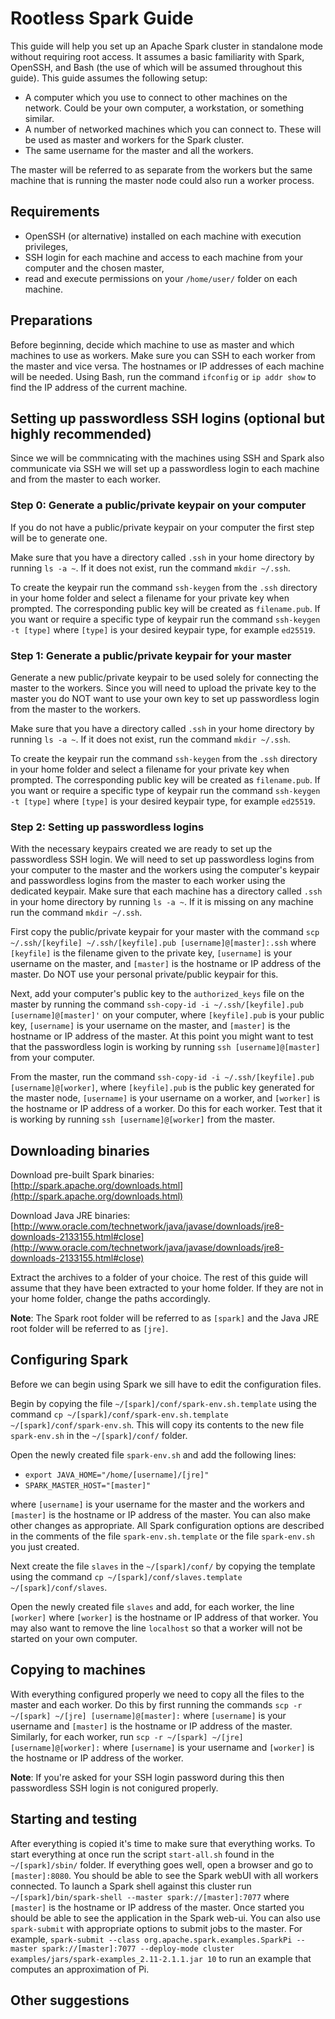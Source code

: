 # Rootless Spark Guide

This guide will help you set up an Apache Spark cluster in standalone mode without requiring root access. It assumes a basic familiarity with Spark, OpenSSH, and Bash (the use of which will be assumed throughout this guide). This guide assumes the following setup:

* A computer which you use to connect to other machines on the network. Could be your own computer, a workstation, or something similar.
* A number of networked machines which you can connect to. These will be used as master and workers for the Spark cluster.
* The same username for the master and all the workers.

The master will be referred to as separate from the workers but the same machine that is running the master node could also run a worker process. 

## Requirements

* OpenSSH (or alternative) installed on each machine with execution privileges,
* SSH login for each machine and access to each machine from your computer and the chosen master,
* read and execute permissions on your `/home/user/` folder on each machine.

## Preparations

Before beginning, decide which machine to use as master and which machines to use as workers. Make sure you can SSH to each worker from the master and vice versa. The hostnames or IP addresses of each machine will be needed. Using Bash, run the command 
`ifconfig` or `ip addr show` to find the IP address of the current machine.

## Setting up passwordless SSH logins (optional but highly recommended)

Since we will be commnicating with the machines using SSH and Spark also communicate via SSH we will set up a 
passwordless login to each machine and from the master to each worker.

### Step 0: Generate a public/private keypair on your computer

If you do not have a public/private keypair on your computer the first step will be to generate one. 

Make sure that you have a directory called `.ssh` in your home directory by running `ls -a ~`. If it does not exist, run the command `mkdir ~/.ssh`. 

To create the keypair run the command `ssh-keygen` from the `.ssh` directory in your home folder and select a filename for your private key when prompted. The corresponding public key will be created as `filename.pub`. If you want or require a specific type of keypair run the command `ssh-keygen -t [type]` where `[type]` is your desired keypair type, for example `ed25519`.

### Step 1: Generate a public/private keypair for your master

Generate a new public/private keypair to be used solely for connecting the master to the workers. Since you will need to 
upload the private key to the master you do NOT want to use your own key to set up passwordless login from the master to 
the workers.

Make sure that you have a directory called `.ssh` in your home directory by running `ls -a ~`. If it does not exist, run the command `mkdir ~/.ssh`. 

To create the keypair run the command `ssh-keygen` from the `.ssh` directory in your home folder and select a filename for your private key when prompted. The corresponding public key will be created as `filename.pub`. If you want or require a specific type of keypair run the command `ssh-keygen -t [type]` where `[type]` is your desired keypair type, for example `ed25519`.

### Step 2: Setting up passwordless logins

With the necessary keypairs created we are ready to set up the passwordless SSH login. We will need to set up passwordless logins from your computer to the master and the workers using the computer's keypair and passwordless logins from the master to each worker using the dedicated keypair. Make sure that each machine has a directory called `.ssh` in your home directory by running `ls -a ~`. If it is missing on any machine run the command `mkdir ~/.ssh`.

First copy the public/private keypair for your master with the command `scp ~/.ssh/[keyfile] ~/.ssh/[keyfile].pub [username]@[master]:.ssh` where `[keyfile]` is the filename given to the private key, `[username]` is your username on the master, and `[master]` is the hostname or IP address of the master. Do NOT use your personal private/public keypair for this.

Next, add your computer's public key to the `authorized_keys` file on the master by running the command `ssh-copy-id -i ~/.ssh/[keyfile].pub [username]@[master]'` on your computer, where `[keyfile].pub` is your public key, `[username]` is your username on the master, and `[master]` is the hostname or IP address of the master. At this point you might want to test that the passwordless login is working by running `ssh [username]@[master]` from your computer.

From the master, run the command `ssh-copy-id -i ~/.ssh/[keyfile].pub [username]@[worker]`, where `[keyfile].pub` is the public key generated for the master node, `[username]` is your username on a worker, and `[worker]` is the hostname or IP address of a worker. Do this for each worker. Test that it is working by running `ssh [username]@[worker]` from the master.

## Downloading binaries

Download pre-built Spark binaries: [http://spark.apache.org/downloads.html](http://spark.apache.org/downloads.html)

Download Java JRE binaries: [http://www.oracle.com/technetwork/java/javase/downloads/jre8-downloads-2133155.html#close](http://www.oracle.com/technetwork/java/javase/downloads/jre8-downloads-2133155.html#close)

Extract the archives to a folder of your choice. The rest of this guide will assume that they have been extracted to your home folder. If they are not in your home folder, change the paths accordingly.

**Note**: The Spark root folder will be referred to as `[spark]` and the Java JRE root folder will be referred to as `[jre]`.

## Configuring Spark

Before we can begin using Spark we sill have to edit the configuration files.

Begin by copying the file `~/[spark]/conf/spark-env.sh.template` using the command `cp ~/[spark]/conf/spark-env.sh.template ~/[spark]/conf/spark-env.sh`. This will copy its contents to the new file `spark-env.sh` in the `~/[spark]/conf/` folder.

Open the newly created file `spark-env.sh` and add the following lines:

* `export JAVA_HOME="/home/[username]/[jre]"`
* `SPARK_MASTER_HOST="[master]"`

where `[username]` is your username for the master and the workers and `[master]` is the hostname or IP address of the master. You can also make other changes as appropriate. All Spark configuration options are described in the comments of the file `spark-env.sh.template` or the file `spark-env.sh` you just created.

Next create the file `slaves` in the `~/[spark]/conf/` by copying the template using the command `cp ~/[spark]/conf/slaves.template ~/[spark]/conf/slaves`. 

Open the newly created file `slaves` and add, for each worker, the line `[worker]` where `[worker]` is the hostname or IP address of that worker. You may also want to remove the line `localhost` so that a worker will not be started on your own computer.

## Copying to machines

With everything configured properly we need to copy all the files to the master and each worker. Do this by first running the commands `scp -r ~/[spark] ~/[jre] [username]@[master]:` where `[username]` is your username and `[master]` is the hostname or IP address of the master. Similarly, for each worker, run `scp -r ~/[spark] ~/[jre] [username]@[worker]:` where `[username]` is your username and `[worker]` is the hostname or IP address of the worker.

**Note**: If you're asked for your SSH login password during this then passwordless SSH login is not conigured properly.

## Starting and testing

After everything is copied it's time to make sure that everything works. To start everything at once run the script `start-all.sh` found in the `~/[spark]/sbin/` folder. If everything goes well, open a browser and go to `[master]:8080`. You should be able to see the Spark webUI with all workers connected. To launch a Spark shell against this cluster run `~/[spark]/bin/spark-shell --master spark://[master]:7077` where `[master]` is the hostname or IP address of the master. Once started you should be able to see the application in the Spark web-ui. You can also use `spark-submit` with appropriate options to submit jobs to the master. For example, `spark-submit --class org.apache.spark.examples.SparkPi --master spark://[master]:7077 --deploy-mode cluster examples/jars/spark-examples_2.11-2.1.1.jar 10` to run an example that computes an approximation of Pi.

## Other suggestions
